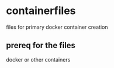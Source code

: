 # containerfiles
files for primary docker container creation
## prereq for the files
docker or other containers
